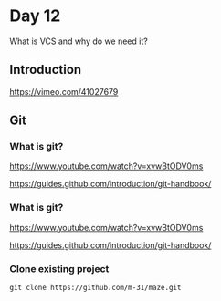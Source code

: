 # Day 12

What is VCS and why do we need it?

## Introduction

https://vimeo.com/41027679


## Git

### What is git?

https://www.youtube.com/watch?v=xvwBtODV0ms

https://guides.github.com/introduction/git-handbook/


### What is git?

https://www.youtube.com/watch?v=xvwBtODV0ms

https://guides.github.com/introduction/git-handbook/


### Clone existing project

    git clone https://github.com/m-31/maze.git



